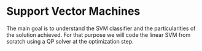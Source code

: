 # Support Vector Machines

The main goal is to understand the SVM classifier and the particularities of the solution achieved. For that purpose we will code the linear SVM from scratch using a QP solver at the optimization step.
